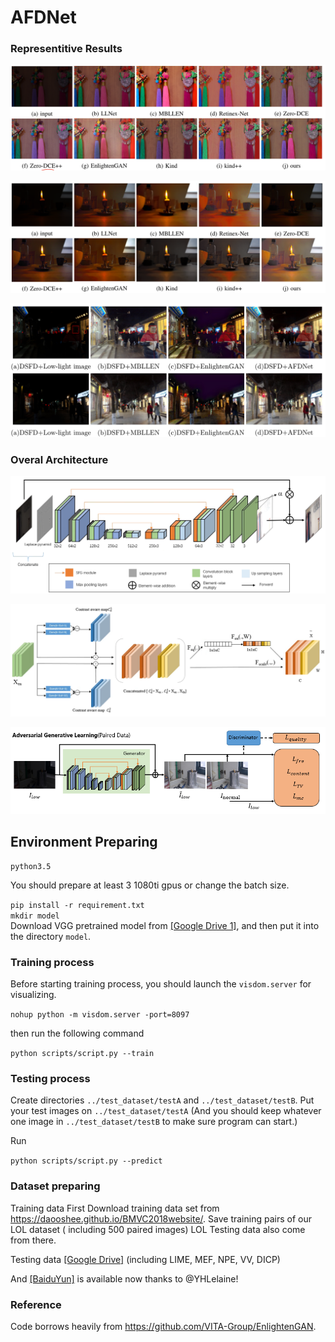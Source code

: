 # AFDNet
### Representitive Results
![representive_results](/AFDNet-master/AFDNet-master/assets/1.png)

![representive_results](/AFDNet-master/AFDNet-master/assets/2.png)

![representive_results](/AFDNet-master/AFDNet-master/assets/3.png)
### Overal Architecture
![architecture](/AFDNet-master/AFDNet-master/assets/4.png)

![architecture](/AFDNet-master/AFDNet-master/assets/5.png)

![architecture](/AFDNet-master/AFDNet-master/assets/6.png)
## Environment Preparing
```
python3.5
```
You should prepare at least 3 1080ti gpus or change the batch size. 


```pip install -r requirement.txt``` </br>
```mkdir model``` </br>
Download VGG pretrained model from [[Google Drive 1]](https://drive.google.com/file/d/1IfCeihmPqGWJ0KHmH-mTMi_pn3z3Zo-P/view?usp=sharing), and then put it into the directory `model`.

### Training process
Before starting training process, you should launch the `visdom.server` for visualizing.

```nohup python -m visdom.server -port=8097```

then run the following command

```python scripts/script.py --train```

### Testing process


Create directories `../test_dataset/testA` and `../test_dataset/testB`. Put your test images on `../test_dataset/testA` (And you should keep whatever one image in `../test_dataset/testB` to make sure program can start.)

Run

```python scripts/script.py --predict```

### Dataset preparing

Training data First Download training data set from https://daooshee.github.io/BMVC2018website/. Save training pairs of our LOL dataset ( including 500 paired images) LOL Testing data also come from there.

Testing data [[Google Drive]](https://drive.google.com/open?id=1PrvL8jShZ7zj2IC3fVdDxBY1oJR72iDf) (including LIME, MEF, NPE, VV, DICP)

And [[BaiduYun]](https://github.com/TAMU-VITA/EnlightenGAN/issues/28) is available now thanks to @YHLelaine!


### Reference

Code borrows heavily from https://github.com/VITA-Group/EnlightenGAN.
